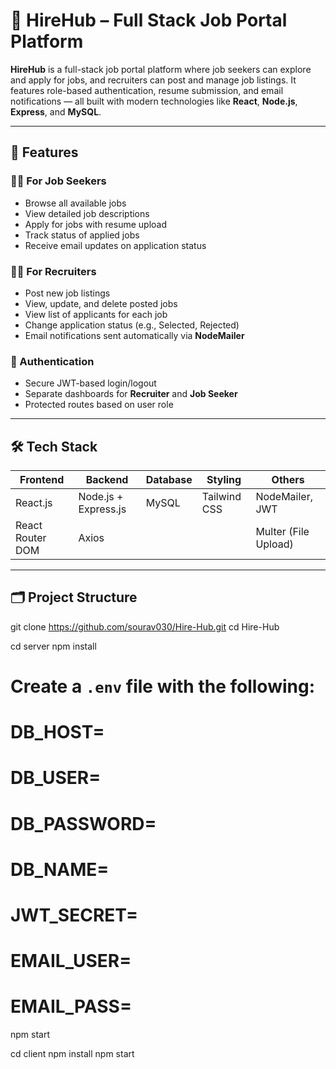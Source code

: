 # 💼 HireHub – Full Stack Job Portal Platform

**HireHub** is a full-stack job portal platform where job seekers can explore and apply for jobs, and recruiters can post and manage job listings. It features role-based authentication, resume submission, and email notifications — all built with modern technologies like **React**, **Node.js**, **Express**, and **MySQL**.

---

## 🚀 Features

### 👨‍💻 For Job Seekers
- Browse all available jobs
- View detailed job descriptions
- Apply for jobs with resume upload
- Track status of applied jobs
- Receive email updates on application status

### 🧑‍💼 For Recruiters
- Post new job listings
- View, update, and delete posted jobs
- View list of applicants for each job
- Change application status (e.g., Selected, Rejected)
- Email notifications sent automatically via **NodeMailer**

### 🔐 Authentication
- Secure JWT-based login/logout
- Separate dashboards for **Recruiter** and **Job Seeker**
- Protected routes based on user role

---

## 🛠 Tech Stack

| Frontend        | Backend             | Database | Styling        | Others             |
|------------------|----------------------|----------|----------------|--------------------|
| React.js         | Node.js + Express.js | MySQL    | Tailwind CSS   | NodeMailer, JWT    |
| React Router DOM | Axios                |          |                | Multer (File Upload)|

---

## 🗂 Project Structure

git clone https://github.com/sourav030/Hire-Hub.git
cd Hire-Hub

cd server
npm install
# Create a `.env` file with the following:
# DB_HOST=
# DB_USER=
# DB_PASSWORD=
# DB_NAME=
# JWT_SECRET=
# EMAIL_USER=
# EMAIL_PASS=
npm start

cd client
npm install
npm start
